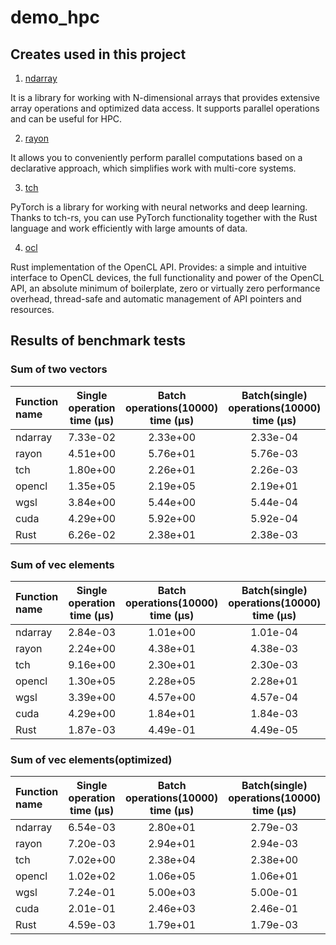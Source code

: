 # demo_hpc

## Creates used in this project

1. [ndarray](https://crates.io/crates/ndarray)

It is a library for working with N-dimensional arrays that provides extensive array operations and optimized data access. It supports parallel operations and can be useful for HPC.

2. [rayon](https://crates.io/crates/rayon)

It allows you to conveniently perform parallel computations based on a declarative approach, which simplifies work with multi-core systems.

3. [tch](https://crates.io/crates/tch)

PyTorch is a library for working with neural networks and deep learning. Thanks to tch-rs, you can use PyTorch functionality together with the Rust language and work efficiently with large amounts of data.

4. [ocl](https://crates.io/crates/ocl)

Rust implementation of the OpenCL API. Provides: a simple and intuitive interface to OpenCL devices, the full functionality and power of the OpenCL API, an absolute minimum of boilerplate, zero or virtually zero performance overhead, thread-safe and automatic management of API pointers and resources.

## Results of benchmark tests

### Sum of two vectors

| Function name | Single operation time (µs) | Batch operations(10000) time (µs) | Batch(single) operations(10000) time (µs) | Batch operations(1000000) time (µs)| Batch(single) operations(1000000) time (µs)
| :--- | :---: | :---: | :---: | :---: | :---: |
| ndarray    | 7.33e-02     | 2.33e+00     | 2.33e-04     | 2.69e+03     |  2.69e-03     |
| rayon    | 4.51e+00     | 5.76e+01     | 5.76e-03     | 3.20e+03     |  3.20e-03     
| tch    | 1.80e+00     | 2.26e+01     | 2.26e-03     | 2.59e+03     |   2.59e-03     |
| opencl    | 1.35e+05     | 2.19e+05     |  2.19e+01     | 8.79e+06     |  8.79e+00     |
| wgsl    | 3.84e+00     | 5.44e+00     |  5.44e-04     | 9.10e+02     |  9.10e-04     |
| cuda    | 4.29e+00     | 5.92e+00    | 5.92e-04      | 5.12e+01     |  5.12e-05     |
| Rust    | 6.26e-02    | 2.38e+01     | 2.38e-03     | 2.98e+03     | 2.98e-03     | 


### Sum of vec elements

| Function name | Single operation time (µs) | Batch operations(10000) time (µs) | Batch(single) operations(10000) time (µs) | Batch operations(1000000) time (µs) | Batch (single) operations(1000000) time (µs)
| :--- | :---: | :---: | :---: | :---: | :---: |
| ndarray    | 2.84e-03     | 1.01e+00    | 1.01e-04     | 2.07e+02     |  2.07e-04     |
| rayon    | 2.24e+00     | 4.38e+01  |  4.38e-03      | 1.68e+02     |  1.68e-04     | 
| tch    | 9.16e+00     | 2.30e+01   |  2.30e-03     | 1.17e+03     |  1.17e-03     |
| opencl    | 1.30e+05     | 2.28e+05    | 2.28e+01     | 8.22e+06     |  8.22e+00     |
| wgsl    | 3.39e+00     | 4.57e+00    | 4.57e-04     | 9.44e+02     | 9.44e-04     | 
| cuda    | 4.29e+00     | 1.84e+01    | 1.84e-03     | 6.62e+02    | 6.62e-04    | 
| Rust    | 1.87e-03     | 4.49e-01    | 4.49e-05      | 6.62e+01     | 6.62e-05     |

### Sum of vec elements(optimized)

| Function name | Single operation time (µs) | Batch operations(10000) time (µs) | Batch(single) operations(10000) time (µs) | Batch operations(1000000) time (µs) | Batch (single) operations(1000000) time (µs)
| :--- | :---: | :---: | :---: | :---: | :---: |
| ndarray    | 6.54e-03     | 2.80e+01    | 2.79e-03     | 2.52e+03     |  2.52e-03     |
| rayon    | 7.20e-03      | 2.94e+01  |  2.94e-03      | 2.62e+03     |  2.62e-03     | 
| tch    | 7.02e+00     | 2.38e+04   |  2.38e+00     | 2.58e+06     |  2.58e+00     |
| opencl    | 1.02e+02     | 1.06e+05    | 1.06e+01     | 2.92e+05      |  2.92e-01     |
| wgsl    | 7.24e-01     | 5.00e+03    | 5.00e-01     | 2.08e+05     | 2.08e-01     | 
| cuda    | 2.01e-01     | 2.46e+03    | 2.46e-01     | 2.21e+05    | 2.21e-01    | 
| Rust    | 4.59e-03     | 1.79e+01    | 1.79e-03      | 1.66e+03     | 1.66e-03     |